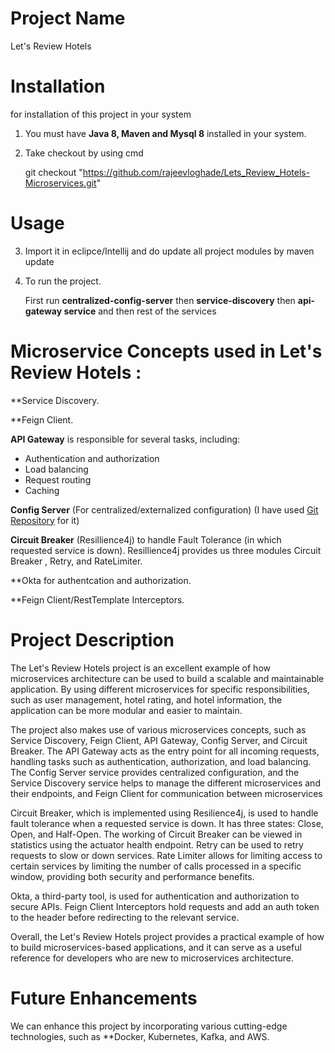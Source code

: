 # Project Name

Let's Review Hotels

# Installation

for installation of this project in your system 

1. You must have **Java 8, Maven and Mysql 8** installed in your system.

2. Take checkout by using cmd 

	git checkout "https://github.com/rajeevloghade/Lets_Review_Hotels-Microservices.git"

# Usage

3. Import it in eclipce/Intellij and do update all project modules by maven update

4. To run the project. 

   First run **centralized-config-server** then **service-discovery** then **api-gateway service** and then rest of the services


# Microservice Concepts used in Let's Review Hotels : 

**Service Discovery.

**Feign Client.

**API Gateway** is responsible for several tasks, including:

- Authentication and authorization
- Load balancing
- Request routing
- Caching

**Config Server** (For centralized/externalized configuration) (I have used [Git Repository](https://github.com/rajeevloghade/Lets_Review_Hotels-Centralized-Config-Server) for it)

**Circuit Breaker** (Resillience4j) to handle Fault Tolerance (in which requested service is down). Resillience4j provides us three modules Circuit Breaker , Retry, and RateLimiter.

**Okta for authentcation and authorization.

**Feign Client/RestTemplate Interceptors.

# Project Description

The Let's Review Hotels project is an excellent example of how microservices architecture can be used to build a scalable and maintainable application. By using different microservices for specific responsibilities, such as user management, hotel rating, and hotel information, the application can be more modular and easier to maintain.

The project also makes use of various microservices concepts, such as Service Discovery, Feign Client, API Gateway, Config Server, and Circuit Breaker. The API Gateway acts as the entry point for all incoming requests, handling tasks such as authentication, authorization, and load balancing. The Config Server service provides centralized configuration, and the Service Discovery service helps to manage the different microservices and their endpoints, and Feign Client for communication between microservices

Circuit Breaker, which is implemented using Resilience4j, is used to handle fault tolerance when a requested service is down. It has three states: Close, Open, and Half-Open. The working of Circuit Breaker can be viewed in statistics using the actuator health endpoint. Retry can be used to retry requests to slow or down services. Rate Limiter allows for limiting access to certain services by limiting the number of calls processed in a specific window, providing both security and performance benefits.

Okta, a third-party tool, is used for authentication and authorization to secure APIs. Feign Client Interceptors hold requests and add an auth token to the header before redirecting to the relevant service.

Overall, the Let's Review Hotels project provides a practical example of how to build microservices-based applications, and it can serve as a useful reference for developers who are new to microservices architecture.

# Future Enhancements

We can enhance this project by incorporating various cutting-edge technologies, such as **Docker, Kubernetes, Kafka, and AWS.
